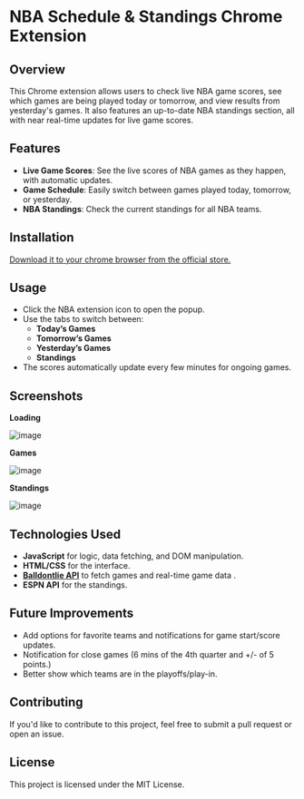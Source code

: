 # NBA Schedule & Standings Chrome Extension

## Overview
This Chrome extension allows users to check live NBA game scores, see which games are being played today or tomorrow, and view results from yesterday's games. 
It also features an up-to-date NBA standings section, all with near real-time updates for live game scores.

## Features
- **Live Game Scores**: See the live scores of NBA games as they happen, with automatic updates.
- **Game Schedule**: Easily switch between games played today, tomorrow, or yesterday.
- **NBA Standings**: Check the current standings for all NBA teams.

## Installation

[Download it to your chrome browser from the official store.
](https://chromewebstore.google.com/detail/nba-extension/ihlknkjcaoebbpahhkknlmmekhepnojo)

## Usage

- Click the NBA extension icon to open the popup.
- Use the tabs to switch between:
  - **Today’s Games**
  - **Tomorrow’s Games**
  - **Yesterday’s Games**
  - **Standings**
- The scores automatically update every few minutes for ongoing games.

## Screenshots

**Loading**

![image](https://github.com/user-attachments/assets/af632a50-97a8-4f7b-aed2-100e0ff21812)

**Games**

![image](https://github.com/user-attachments/assets/ad99177f-f3f1-43b7-961a-6e7b61ac567e)

**Standings**

![image](https://github.com/user-attachments/assets/5076b1bb-4717-470a-b3e8-434b23e4a733)

## Technologies Used
- **JavaScript** for logic, data fetching, and DOM manipulation.
- **HTML/CSS** for the interface.
- **[Balldontlie API](https://www.balldontlie.io/)** to fetch games and real-time game data .
- **ESPN API** for the standings.

## Future Improvements
- Add options for favorite teams and notifications for game start/score updates.
- Notification for close games (6 mins of the 4th quarter and +/- of 5 points.)
- Better show which teams are in the playoffs/play-in.

## Contributing
If you'd like to contribute to this project, feel free to submit a pull request or open an issue.

## License
This project is licensed under the MIT License.



